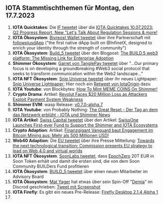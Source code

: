 ## IOTA Stammtischthemen für Montag, den 17.7.2023

1. **IOTA Quicktakes**: Die [IF tweetet](https://twitter.com/iota/status/1678328300769296384?s=20) über die [IOTA Quicktakes 10.07.2023: Q2 Progress Report, New "Let's Talk About Regulation Sessions & more!](https://www.youtube.com/watch?v=7B5tTd3d_VY)
2. **IOTA Ökosystem**: [Bivreost Wallet tweetet](https://twitter.com/bivreost/status/1678490891709739020?s=20) über ihre Partnerschaft mit [followplusdApp](https://twitter.com/followplusdapp) ("the first native dApp built on @InfinetX, designed to enrich your identity through the strength of community")
3. **IOTA Ökosystem**: [Build_5 tweetet](https://twitter.com/build5tech/status/1678640426687819777?s=20) über den Blogpost: [The BUILD.5 web3 platform: The Missing Link for Enterprise Adoption](https://build5.com/blog/platform/)
4. **Shimmer Ökosystem**: [Garret von TanglePay tweetet](https://twitter.com/GarrettBullish/status/1678624907171864577?s=20) über "...Our primary focus is on developing a groundbreaking #Web3 social protocol that seeks to transform communication within the Web2 landscape..."
5. **IOTA NFT Ökosystem**: [Snip Universe tweetet](https://twitter.com/snippool/status/1678670656655728640?s=20) über ihr neues Lightpaper: [Snip Universe Lightpaper](https://medium.com/@snippool/snip-universe-lightpaper-93ca5d77e777); Hier noch ein [Retweet von IotaOrigin](https://twitter.com/origin_iota/status/1678675602344222720?s=20) dazu
6. **IOTA Youtube**: von Blockbytes: [How To Mint MEME COINS On Shimmer!](https://twitter.com/origin_iota/status/1678675602344222720?s=20)
7. **Crypto Drama**: Artikel: [Revolut Faces $20 Million Loss as Attackers Exploit Payment System Weakness](https://thehackernews.com/2023/07/hackers-steal-20-million-by-exploiting.html)
8. **Shimmer EVM**: wasp Release: [v0.7.0-alpha.7](https://github.com/iotaledger/wasp/releases)
9. **IOTA Youtube**: von Probably Nothing: [The Great Reset - Der Tag an dem das Netzwerk erblüht - IOTA und Shimmer News](https://www.youtube.com/watch?v=k3S6-9Y0x9g)
10. **IOTA Artikel**: [Swiss Capital tweetet](https://twitter.com/Swissonecapital/status/1678775186689228800?s=20) über den Artikel: [SwissOne Launches First-ever Fund to Support the Shimmer and IOTA Ecosystems](https://techpope.com/swissone-launches-first-ever-fund-to-support-the-shimmer-and-iota-ecosystems/)
11. **Crypto Adaption**: Artikel: [Finanzgigant Vanguard baut Engagement im Bitcoin Mining aus: Mehr als 500 Millionen USD!](https://www.blocktrainer.de/vanguard-baut-bitcoin-mining-aus/)
12. **Web40 Adaption**: Die [EU tweetet](https://twitter.com/DigitalEU/status/1678764358372044801?s=20) über ihre Presse Mitteilung: [Towards the next technological transition: Commission presents EU strategy to lead on Web 4.0 and virtual worlds](https://ec.europa.eu/commission/presscorner/detail/en/ip_23_3718)
13. **IOTA NFT Ökosystem**: [SoonLabs tweetet](https://twitter.com/soon_labs/status/1679018890024878080?s=20), dass [EpochZero](https://twitter.com/Epoch_0) 20T EUR in Soon Token erhält und damit die ersten sind, die von dem Soon Community BUILDers Fund profitieren
14. **IOTA Ökosystem**: [BUILD_5 tweetet](https://twitter.com/build5tech/status/1679002286528536577?s=20) über einen neuen Mitarbeiter im Advisory Board
15. **IOTA Ökosystem**: [Mat Yager](https://twitter.com/Mat_Yarger) hat etwas über sein Spin-Off "[Demia](https://twitter.com/_Demia)" im Discrod geschrieben: [Tweet mit Screenshot](https://twitter.com/MoonacoPodcast/status/1679001524771356673?s=20)
16. **IOTA Firefly**: Es gibt ein neues Pre-Release: [Firefly Desktop 2.1.4 Alpha 1](https://github.com/iotaledger/firefly/releases)
17. 
